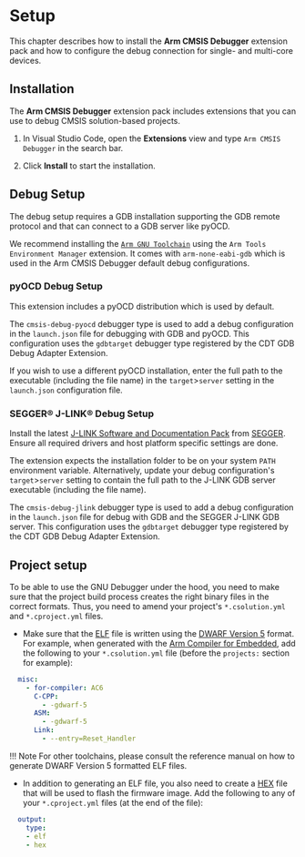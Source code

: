 # Setup

<!-- markdownlint-disable MD036 -->

This chapter describes how to install the **Arm CMSIS Debugger** extension pack and how to configure the debug connection
for single- and multi-core devices.

## Installation

The **Arm CMSIS Debugger** extension pack includes extensions that you can use to debug CMSIS solution-based projects.

1. In Visual Studio Code, open the **Extensions** view and type `Arm CMSIS Debugger` in the search bar.

2. Click **Install** to start the installation.

## Debug Setup

The debug setup requires a GDB installation supporting the GDB remote protocol and that can connect to a GDB server like pyOCD.

We recommend installing the [`Arm GNU Toolchain`](https://developer.arm.com/Tools%20and%20Software/GNU%20Toolchain) using the
`Arm Tools Environment Manager` extension. It comes with `arm-none-eabi-gdb` which is used in the Arm CMSIS Debugger default
debug configurations.

### pyOCD Debug Setup

This extension includes a pyOCD distribution which is used by default.

The `cmsis-debug-pyocd` debugger type is used to add a debug configuration in the `launch.json` file for debugging with GDB
and pyOCD. This configuration uses the `gdbtarget` debugger type registered by the CDT GDB Debug Adapter Extension.

If you wish to use a different pyOCD installation, enter the full path to the executable (including the file name) in the
`target`>`server` setting in the `launch.json` configuration file.

### SEGGER® J-LINK® Debug Setup

Install the latest [J-LINK Software and Documentation Pack](https://www.segger.com/downloads/jlink/#J-LinkSoftwareAndDocumentationPack)
from [SEGGER](https://www.segger.com/). Ensure all required drivers and host platform specific settings are done.

The extension expects the installation folder to be on your system `PATH` environment variable. Alternatively, update your
debug configuration's `target`>`server` setting to contain the full path to the J-LINK GDB server executable (including the file
name).

The `cmsis-debug-jlink` debugger type is used to add a debug configuration in the `launch.json` file for debug with GDB and
the SEGGER J-LINK GDB server. This configuration uses the `gdbtarget` debugger type registered by the CDT GDB Debug Adapter
Extension.

## Project setup

To be able to use the GNU Debugger under the hood, you need to make sure that the project build process creates the right
binary files in the correct formats. Thus, you need to amend your project's `*.csolution.yml` and `*.cproject.yml` files.

- Make sure that the [ELF](https://developer.arm.com/documentation/dui0101/latest/) file is written using the
  [DWARF Version 5](https://dwarfstd.org/dwarf5std.html) format. For example, when generated with the
  [Arm Compiler for Embedded](https://developer.arm.com/Tools%20and%20Software/Arm%20Compiler%20for%20Embedded), add the
  following to your `*.csolution.yml` file (before the `projects:` section for example):

```yml
  misc:
    - for-compiler: AC6
      C-CPP:
        - -gdwarf-5
      ASM:
        - -gdwarf-5
      Link:
        - --entry=Reset_Handler
```

!!! Note
    For other toolchains, please consult the reference manual on how to generate DWARF Version 5 formatted ELF files.

- In addition to generating an ELF file, you also need to create a [HEX](https://developer.arm.com/documentation/ka003292/latest/)
  file that will be used to flash the firmware image. Add the following to any of your `*.cproject.yml` files (at the end of
  the file):

```yml
  output:
    type:
    - elf
    - hex
```
